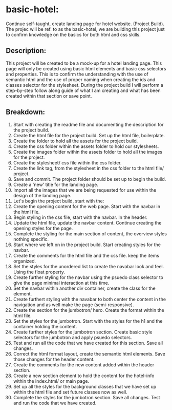 # basic-hotel:
Continue self-taught, create landing page for hotel website. (Project Build).
The projec will be ref. to as the basic-hotel, we are building this project just to confirm knowledge on the basics for both html and css skills. 

## Description:
This project will be created to be a mock-up for a hotel landing page. This page will only be created using basic html elements and basic css selectors and properties. This is to confirm the understanding with the use of semantic html and the use of proper naming when creating the ids and classes selector for the stylesheet. During the project build I will perform a step-by-step follow along guide of what I am creating and what has been created within that section or save point. 

## Breakdown:

1. Start with creating the readme file and documenting the description for the project build.
2. Create the html file for the project build. Set up the html file, boilerplate.
3. Create the folder to hold all the assets for the project build. 
4. Create the css folder within the assets folder to hold our stylesheets.
5. Create the images folder within the assets folder to hold all the images for the project.
6. Create the stylesheet/ css file within the css folder.
7. Create the link tag, from the stylesheet in the css folder to the html file/ project.
8. Save and commit. The project folder should be set up to begin the build.
9. Create a 'new' title for the landing page. 
10. Import all the images that we are being requested for use within the design of the landing page.
11. Let's begin the project build, start with the: 
12. Create the opening content for the web page. Start with the navbar in the html file.
13. Begin styling in the css file, start with the navbar. In the header.
14. Update the html file, update  the navbar content. Continue creating the opening styles for the page.
15. Complete the styling for the main section of content, the overview styles nothing specific. 
16. Start where we left on in the project build. Start creating styles for the navbar.
17. Create the comments for the html file and the css file. keep the items organized.
18. Set the styles for the unordered list to create the navabar look and feel. Using the float property.
19. Create further styling for the navbar using the psuedo class selector to give the page minimal interaction at this time.
20. Set the navbar within another div container, create the class for the element.
21. Create furthert styling with the navabar to both center the content in the navigation and as well make the page (semi-responsive).
22. Create the section for the jumbotron/ hero. Create the format within the html file.
23. Set the styles for the jumbotron. Start with the styles for the h1 and the container holding the content.
24. Create further styles for the jumbotron section. Create basic style selectors for the jumbotron and apply psuedo selectors.
25. Test and run all the code that we have created for this section. Save all changes.
26. Correct the html format layout, create the semantic html elements. Save those changes for the header content.
27. Create the comments for the new content added within the header section.
28. Create a new section element to hold the content for the hotel-info within the index.html/ or main page.
29. Set up all the styles for the background classes that we have set up within the html file and set future classes now as well.
30. Complete the styles for the jumbotron section. Save all changes. Test and run the code that we have created.